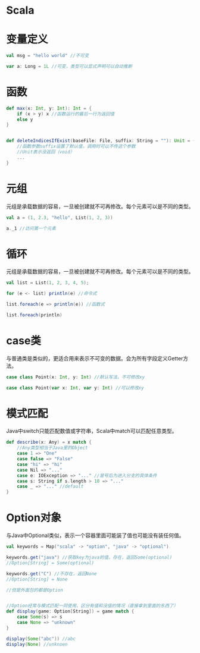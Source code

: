 # Scala

# 变量定义

```scala
val msg = "hello world" //不可变

var a: Long = 1L //可变，类型可以显式声明可以自动推断
```

# 函数

```scala
def max(x: Int, y: Int): Int = {
	if (x > y) x //函数运行的最后一行为返回值
	else y
}


def deleteIndicesIfExist(baseFile: File, suffix: String = ""): Unit = {
	//函数参数suffix设置了默认值，调用时可以不传这个参数
	//Unit表示没返回（void）
	...
}
```

# 元组

元组是承载数据的容易，一旦被创建就不可再修改。每个元素可以是不同的类型。

```scala
val a = (1, 2.3, "hello", List(1, 2, 3))

a._1 //访问第一个元素
```

# 循环

元组是承载数据的容易，一旦被创建就不可再修改。每个元素可以是不同的类型。

```scala
val list = List(1, 2, 3, 4, 5);

for (e <- list) println(e) //命令式

list.foreach(e => println(e)) //函数式

list.foreach(println)
```

# case类

与普通类是类似的，更适合用来表示不可变的数据。会为所有字段定义Getter方法。

```scala
case class Point(x: Int, y: Int) //默认写法，不可修改xy

case class Point(var x: Int, var y: Int) //可以修改xy
```

# 模式匹配

Java中switch只能匹配数值或字符串，Scala中match可以匹配任意类型。

```scala
def describe(x: Any) = x match {
	//Any类型相当于Java里的Object
	case 1 => "One"
	case false => "False"
	case "hi" => "hi"
	case Nil => "..."
	case e: IOException => "..." //冒号后为进入分支的具体条件
	case s: String if s.length > 10 => "..."
	case _ => "..." //default
}
```

# Option对象

与Java中Optional类似，表示一个容器里面可能装了值也可能没有装任何值。

```scala
val keywords = Map("scala" -> "option", "java" -> "optional")

keywords.get("java") //获取key为java的值，存在，返回Some(optional)
//Option[String] = Some(optional)

keywords.get("C") //不存在，返回None
//Option[String] = None

//但是外面包的都是Option


//Option经常与模式匹配一同使用，区分有值和没值的情况（直接拿到里面的东西了）
def display(game: Option[String]) = game match {
	case Some(s) => s
	case None => "unknown"
}

display(Some("abc")) //abc
display(None) //unknoen
```




